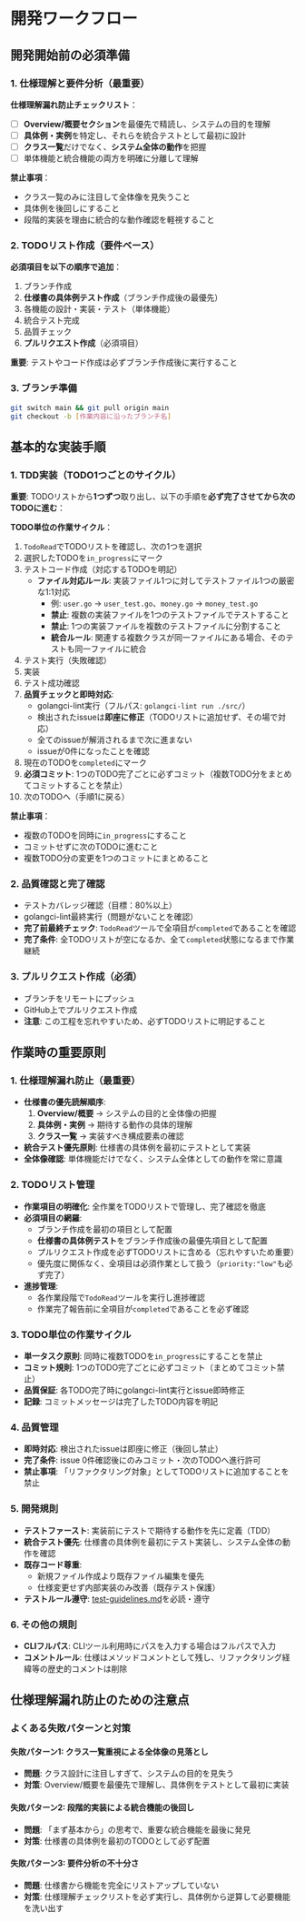 # 開発ワークフロー

## 開発開始前の必須準備

### 1. 仕様理解と要件分析（最重要）

**仕様理解漏れ防止チェックリスト**：
- [ ] **Overview/概要セクション**を最優先で精読し、システムの目的を理解
- [ ] **具体例・実例**を特定し、それらを統合テストとして最初に設計
- [ ] **クラス一覧**だけでなく、**システム全体の動作**を把握
- [ ] 単体機能と統合機能の両方を明確に分離して理解

**禁止事項**：
- クラス一覧のみに注目して全体像を見失うこと
- 具体例を後回しにすること
- 段階的実装を理由に統合的な動作確認を軽視すること

### 2. TODOリスト作成（要件ベース）

**必須項目を以下の順序で追加**：
1. ブランチ作成
2. **仕様書の具体例テスト作成**（ブランチ作成後の最優先）
3. 各機能の設計・実装・テスト（単体機能）
4. 統合テスト完成
5. 品質チェック
6. **プルリクエスト作成**（必須項目）

**重要**: テストやコード作成は必ずブランチ作成後に実行すること

### 3. ブランチ準備
```bash
git switch main && git pull origin main
git checkout -b [作業内容に沿ったブランチ名]
```

## 基本的な実装手順

### 1. **TDD実装（TODO1つごとのサイクル）**
   **重要**: TODOリストから**1つずつ**取り出し、以下の手順を**必ず完了させてから次のTODOに進む**：
   
   **TODO単位の作業サイクル**：
   1. `TodoRead`でTODOリストを確認し、次の1つを選択
   2. 選択したTODOを`in_progress`にマーク
   3. テストコード作成（対応するTODOを明記）
      - **ファイル対応ルール**: 実装ファイル1つに対してテストファイル1つの厳密な1:1対応
        - 例: `user.go` → `user_test.go`、`money.go` → `money_test.go`
        - **禁止**: 複数の実装ファイルを1つのテストファイルでテストすること
        - **禁止**: 1つの実装ファイルを複数のテストファイルに分割すること
        - **統合ルール**: 関連する複数クラスが同一ファイルにある場合、そのテストも同一ファイルに統合
   4. テスト実行（失敗確認）
   5. 実装
   6. テスト成功確認
   7. **品質チェックと即時対応**:
      - golangci-lint実行（フルパス: `golangci-lint run ./src/`）
      - 検出されたissueは**即座に修正**（TODOリストに追加せず、その場で対応）
      - 全てのissueが解消されるまで次に進まない
      - issueが0件になったことを確認
   8. 現在のTODOを`completed`にマーク
   9. **必須コミット**: 1つのTODO完了ごとに必ずコミット（複数TODO分をまとめてコミットすることを禁止）
   10. 次のTODOへ（手順1に戻る）
   
   **禁止事項**：
   - 複数のTODOを同時に`in_progress`にすること
   - コミットせずに次のTODOに進むこと
   - 複数TODO分の変更を1つのコミットにまとめること

### 2. **品質確認と完了確認**
- テストカバレッジ確認（目標：80%以上）
- golangci-lint最終実行（問題がないことを確認）
- **完了前最終チェック**: `TodoRead`ツールで全項目が`completed`であることを確認
- **完了条件**: 全TODOリストが空になるか、全て`completed`状態になるまで作業継続

### 3. **プルリクエスト作成（必須）**
- ブランチをリモートにプッシュ
- GitHub上でプルリクエスト作成
- **注意**: この工程を忘れやすいため、必ずTODOリストに明記すること

## 作業時の重要原則

### 1. 仕様理解漏れ防止（最重要）
- **仕様書の優先読解順序**:
  1. **Overview/概要** → システムの目的と全体像の把握
  2. **具体例・実例** → 期待する動作の具体的理解
  3. **クラス一覧** → 実装すべき構成要素の確認
- **統合テスト優先原則**: 仕様書の具体例を最初にテストとして実装
- **全体像確認**: 単体機能だけでなく、システム全体としての動作を常に意識

### 2. TODOリスト管理
- **作業項目の明確化**: 全作業をTODOリストで管理し、完了確認を徹底
- **必須項目の網羅**: 
  - ブランチ作成を最初の項目として配置
  - **仕様書の具体例テスト**をブランチ作成後の最優先項目として配置
  - プルリクエスト作成を必ずTODOリストに含める（忘れやすいため重要）
  - 優先度に関係なく、全項目は必須作業として扱う（`priority:"low"`も必ず完了）
- **進捗管理**:
  - 各作業段階で`TodoRead`ツールを実行し進捗確認
  - 作業完了報告前に全項目が`completed`であることを必ず確認

### 3. TODO単位の作業サイクル
- **単一タスク原則**: 同時に複数TODOを`in_progress`にすることを禁止
- **コミット規則**: 1つのTODO完了ごとに必ずコミット（まとめてコミット禁止）
- **品質保証**: 各TODO完了時にgolangci-lint実行とissue即時修正
- **記録**: コミットメッセージは完了したTODO内容を明記

### 4. 品質管理
- **即時対応**: 検出されたissueは即座に修正（後回し禁止）
- **完了条件**: issue 0件確認後にのみコミット・次のTODOへ進行許可
- **禁止事項**: 「リファクタリング対象」としてTODOリストに追加することを禁止

### 5. 開発規則
- **テストファースト**: 実装前にテストで期待する動作を先に定義（TDD）
- **統合テスト優先**: 仕様書の具体例を最初にテスト実装し、システム全体の動作を確認
- **既存コード尊重**: 
  - 新規ファイル作成より既存ファイル編集を優先
  - 仕様変更せず内部実装のみ改善（既存テスト保護）
- **テストルール遵守**: [test-guidelines.md](./test-guidelines.md)を必読・遵守

### 6. その他の規則
- **CLIフルパス**: CLIツール利用時にパスを入力する場合はフルパスで入力
- **コメントルール**: 仕様はメソッドコメントとして残し、リファクタリング経緯等の歴史的コメントは削除

## 仕様理解漏れ防止のための注意点

### よくある失敗パターンと対策

#### 失敗パターン1: クラス一覧重視による全体像の見落とし
- **問題**: クラス設計に注目しすぎて、システムの目的を見失う
- **対策**: Overview/概要を最優先で理解し、具体例をテストとして最初に実装

#### 失敗パターン2: 段階的実装による統合機能の後回し
- **問題**: 「まず基本から」の思考で、重要な統合機能を最後に発見
- **対策**: 仕様書の具体例を最初のTODOとして必ず配置

#### 失敗パターン3: 要件分析の不十分さ
- **問題**: 仕様書から機能を完全にリストアップしていない
- **対策**: 仕様理解チェックリストを必ず実行し、具体例から逆算して必要機能を洗い出す